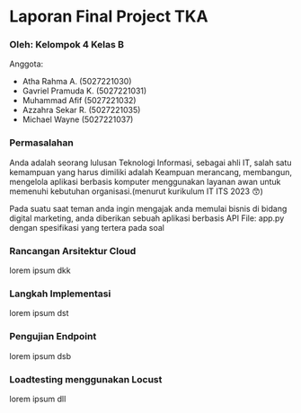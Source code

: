 # Laporan Final Project TKA
### Oleh: Kelompok 4 Kelas B

Anggota:
+ Atha Rahma A. (5027221030)
+ Gavriel Pramuda K. (5027221031)
+ Muhammad Afif (5027221032)
+ Azzahra Sekar R. (5027221035)
+ Michael Wayne (5027221037)

### Permasalahan
Anda adalah seorang lulusan Teknologi Informasi, sebagai ahli IT, salah satu kemampuan yang harus dimiliki adalah Keampuan merancang, membangun, mengelola aplikasi berbasis komputer menggunakan layanan awan untuk memenuhi kebutuhan organisasi.(menurut kurikulum IT ITS 2023 😙)

Pada suatu saat teman anda ingin mengajak anda memulai bisnis di bidang digital marketing, anda diberikan sebuah aplikasi berbasis API File: app.py dengan spesifikasi yang tertera pada soal

### Rancangan Arsitektur Cloud
lorem ipsum dkk

### Langkah Implementasi
lorem ipsum dst

### Pengujian Endpoint
lorem ipsum dsb

### Loadtesting menggunakan Locust
lorem ipsum dll

